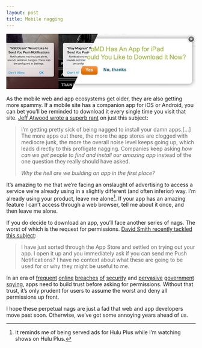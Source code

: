 ```yaml
---
layout: post
title: Mobile nagging
---
```

![Permissions requests and mobile version request](/blog/images/2014/03/app-nags.jpg)

As the mobile web and app ecosystems get older, they are also getting more spammy. If a mobile site has a companion app for iOS or Android, you can bet you’ll be reminded to download it every single time you visit that site. [Jeff Atwood wrote a superb rant](http://www.codinghorror.com/blog/2014/02/app-pocalypse-now.html) on just this subject:

> I’m getting pretty sick of being nagged to install your damn apps.[...]  The more apps out there, the more the app stores are clogged with mediocre junk, the more the overall noise level keeps going up, which leads directly to this profligate nagging. Companies keep asking *how can we get people to find and install our amazing app* instead of the one question they really should have asked.
>
> *Why the hell are we building an app in the first place?*

It’s amazing to me that we’re facing an onslaught of advertising to access a service we’re already using in a slightly different (and often inferior) way. I’m already using your product, leave me alone[^hulu]. If your app has an amazing feature I can’t access through a web browser, tell me about it once, and then leave me alone.

If you do decide to download an app, you’ll face another series of nags. The worst of which is the request for permissions. [David Smith recently tackled this subject](http://david-smith.org/blog/2014/02/28/please-dont-push-me/):

> I have just sorted through the App Store and settled on trying out your app. I open it up and you immediately ask if you can send me Push Notifications? I have no context about what these are going to be used for or why they might be useful to me.

In an era of [frequent](http://www.nytimes.com/2014/01/11/business/target-breach-affected-70-million-customers.html) [online](http://bits.blogs.nytimes.com/2012/02/12/disruptions-so-many-apologies-so-much-data-mining/) [breaches](http://securitywatch.pcmag.com/news-events/310828-livingsocial-password-breach-affects-50-million-accounts) [of](http://www.dailytech.com/Gawker+Media+Suffers+Massive+Data+Breach+Courtesy+of+Gnosis/article20384.htm) [security](http://www.nytimes.com/2013/10/04/technology/adobe-announces-security-breach.html) and [pervasive](http://boingboing.net/2014/01/27/nsa-and-ghcq-spying-on-your-sm.html) [government](http://www.huffingtonpost.co.uk/2014/02/27/gchq-spied-internet_n_4867664.html) [spying](http://news.cnet.com/8301-13578_3-57593339-38/nsa-docs-boast-now-we-can-wiretap-skype-video-calls/), apps need to build trust before asking for permissions. Without that trust, it’s only prudent for users to assume the worst and deny all permissions up front.

I hope these perpetual nags are just a fad that web and app developers move past soon. Otherwise, we’ve got some annoying years ahead of us.

[^hulu]: It reminds me of being served ads for Hulu Plus while I’m watching shows on Hulu Plus. 